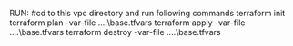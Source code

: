 RUN:
   #cd to this vpc directory and run following commands
   terraform init
   terraform plan -var-file ..\..\base.tfvars
   terraform apply -var-file ..\..\base.tfvars
   terraform destroy -var-file ..\..\base.tfvars
